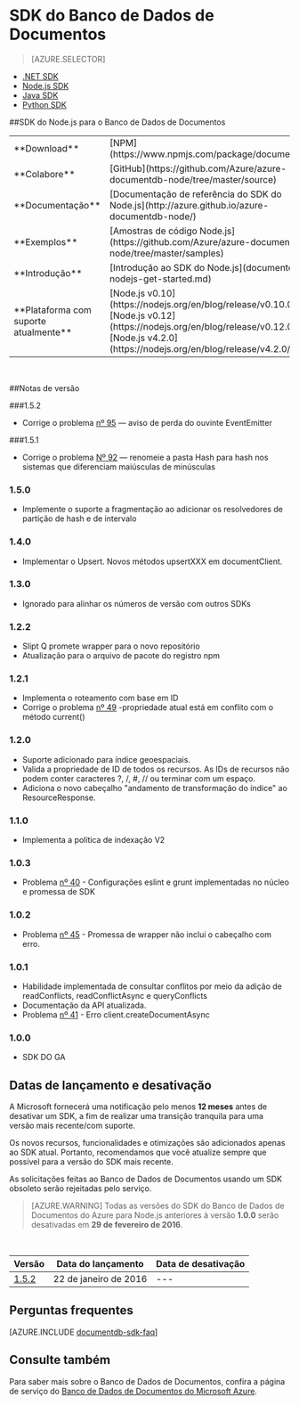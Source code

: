 <properties 
	pageTitle="SDK do Node.js para o Banco de Dados de Documentos | Microsoft Azure" 
	description="Saiba tudo sobre o SDK do Node.js, incluindo as datas de lançamento, as datas de desativação e as alterações feitas entre cada versão do SDK do Node.js para o Banco de Dados de Documentos." 
	services="documentdb" 
	documentationCenter="nodejs" 
	authors="ryancrawcour" 
	manager="jhubbard" 
	editor="cgronlun"/>

<tags 
	ms.service="documentdb" 
	ms.workload="data-services" 
	ms.tgt_pltfrm="na" 
	ms.devlang="nodejs" 
	ms.topic="article" 
	ms.date="01/25/2016" 
	ms.author="ryancraw"/>

# SDK do Banco de Dados de Documentos

> [AZURE.SELECTOR]
- [.NET SDK](documentdb-sdk-dotnet.md)
- [Node.js SDK](documentdb-sdk-node.md)
- [Java SDK](documentdb-sdk-java.md)
- [Python SDK](documentdb-sdk-python.md)

##SDK do Node.js para o Banco de Dados de Documentos

<table> <tr><td>**Download**</td><td>[NPM](https://www.npmjs.com/package/documentdb)</td></tr> <tr><td>**Colabore**</td><td>[GitHub](https://github.com/Azure/azure-documentdb-node/tree/master/source)</td></tr> <tr><td>**Documentação**</td><td>[Documentação de referência do SDK do Node.js](http://azure.github.io/azure-documentdb-node/)</td></tr> <tr><td>**Exemplos**</td><td>[Amostras de código Node.js](https://github.com/Azure/azure-documentdb-node/tree/master/samples)</td></tr> <tr><td>**Introdução**</td><td>[Introdução ao SDK do Node.js](documentdb-nodejs-get-started.md)</td></tr> <tr><td>**Plataforma com suporte atualmente**</td><td>[Node.js v0.10](https://nodejs.org/en/blog/release/v0.10.0/)<br/>[Node.js v0.12](https://nodejs.org/en/blog/release/v0.12.0/)<br/>[Node.js v4.2.0](https://nodejs.org/en/blog/release/v4.2.0/)</td></tr> </table></br>

##Notas de versão

###<a name="1.5.2"/>1.5.2</a>

- Corrige o problema [nº 95](https://github.com/Azure/azure-documentdb-node/issues/95) — aviso de perda do ouvinte EventEmitter

###<a name="1.5.1"/>1.5.1</a>

- Corrige o problema [Nº 92](https://github.com/Azure/azure-documentdb-node/issues/90) — renomeie a pasta Hash para hash nos sistemas que diferenciam maiúsculas de minúsculas

### <a name="1.5.0"/>1.5.0</a>

- Implemente o suporte a fragmentação ao adicionar os resolvedores de partição de hash e de intervalo

### <a name="1.4.0"/>1.4.0</a>

- Implementar o Upsert. Novos métodos upsertXXX em documentClient. 

### <a name="1.3.0"/>1.3.0</a>

- Ignorado para alinhar os números de versão com outros SDKs

### <a name="1.2.2"/>1.2.2</a>

- Slipt Q promete wrapper para o novo repositório
- Atualização para o arquivo de pacote do registro npm

### <a name="1.2.1"/>1.2.1</a>

- Implementa o roteamento com base em ID
- Corrige o problema [nº 49](https://github.com/Azure/azure-documentdb-node/issues/49) -propriedade atual está em conflito com o método current()

### <a name="1.2.0"/>1.2.0</a>

- Suporte adicionado para índice geoespaciais.
- Valida a propriedade de ID de todos os recursos. As IDs de recursos não podem conter caracteres ?, /, #, &#47;&#47; ou terminar com um espaço. 
- Adiciona o novo cabeçalho "andamento de transformação do índice" ao ResourceResponse.

### <a name="1.1.0"/>1.1.0</a>

- Implementa a política de indexação V2

### <a name="1.0.3"/>1.0.3</a>

- Problema [nº 40](https://github.com/Azure/azure-documentdb-node/issues/40) - Configurações eslint e grunt implementadas no núcleo e promessa de SDK

### <a name="1.0.2"/>1.0.2</a>

- Problema [nº 45](https://github.com/Azure/azure-documentdb-node/issues/45) - Promessa de wrapper não inclui o cabeçalho com erro.

### <a name="1.0.1"/>1.0.1</a>

- Habilidade implementada de consultar conflitos por meio da adição de readConflicts, readConflictAsync e queryConflicts
- Documentação da API atualizada.
- Problema [nº 41](https://github.com/Azure/azure-documentdb-node/issues/41) - Erro client.createDocumentAsync  

### <a name="1.0.0"/>1.0.0</a>

- SDK DO GA

## Datas de lançamento e desativação
A Microsoft fornecerá uma notificação pelo menos **12 meses** antes de desativar um SDK, a fim de realizar uma transição tranquila para uma versão mais recente/com suporte.

Os novos recursos, funcionalidades e otimizações são adicionados apenas ao SDK atual. Portanto, recomendamos que você atualize sempre que possível para a versão do SDK mais recente.

As solicitações feitas ao Banco de Dados de Documentos usando um SDK obsoleto serão rejeitadas pelo serviço.

> [AZURE.WARNING]
Todas as versões do SDK do Banco de Dados de Documentos do Azure para Node.js anteriores à versão **1.0.0** serão desativadas em **29 de fevereiro de 2016**.

<br/>

| Versão | Data do lançamento | Data de desativação 
| ---	  | ---	         | ---
| [1\.5.2](#1.5.2) | 22 de janeiro de 2016 |--- | [1\.5.1](#1.5.1) | 4 de janeiro de 2016 |--- | [1\.5.0](#1.5.0) | 31 de dezembro de 2015 |--- | [1\.4.0](#1.4.0) | 6 de outubro de 2015 |--- | [1\.3.0](#1.3.0) | 6 de outubro de 2015 |--- | [1\.2.2](#1.2.2) | 10 de setembro de 2015 |--- | [1\.2.1](#1.2.1) | 15 de agosto de 2015 |--- | [1\.2.0](#1.2.0) | 5 de agosto de 2015 |--- | [1\.1.0](#1.1.0) | 9 de julho de 2015 |--- | [1\.0.3](#1.0.3) | 4 de junho de 2015 |--- | [1\.0.2](#1.0.2) | 23 de maio de 2015 |--- | [1\.0.1](#1.0.1) | 15 de maior de 2015 |--- | [1\.0.0](#1.0.0) | 8 de abril de 2015 |--- | 0.9.4-prelease | 6 de abril de 2015 | 29 de fevereiro de 2016 | 0.9.3-prelease | 14 de janeiro de 2015 | 29 de fevereiro de 2016 | 0.9.2-prelease | 18 de dezembro de 2014 | 29 de fevereiro de 2016 | 0.9.1-prelease | 22 de agosto de 2014 | 29 de fevereiro de 2016 | 0.9.0-prelease | 21 de agosto de 2014 | 29 de fevereiro de 2016


## Perguntas frequentes
[AZURE.INCLUDE [documentdb-sdk-faq](../../includes/documentdb-sdk-faq.md)]

## Consulte também

Para saber mais sobre o Banco de Dados de Documentos, confira a página de serviço do [Banco de Dados de Documentos do Microsoft Azure](https://azure.microsoft.com/services/documentdb/).

<!---HONumber=AcomDC_0128_2016-->